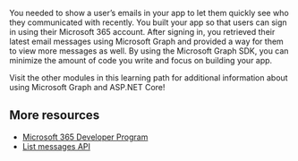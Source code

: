 You needed to show a user’s emails in your app to let them quickly see who they communicated with recently. You built your app so that users can sign in using their Microsoft 365 account. After signing in, you retrieved their latest email messages using Microsoft Graph and provided a way for them to view more messages as well. By using the Microsoft Graph SDK, you can minimize the amount of code you write and focus on building your app.

Visit the other modules in this learning path for additional information about using Microsoft Graph and ASP.NET Core!

## More resources

- [Microsoft 365 Developer Program](https://developer.microsoft.com/microsoft-365/dev-program/?WT.mc_id=m365-30352-cxa)
- [List messages API](/graph/api/user-list-messages/?&WT.mc_id=m365-30352-cxa)
